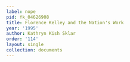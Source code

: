 ```yaml
---
label: nope
pid: fk_04626908
title: Florence Kelley and the Nation's Work
year: '1995'
author: Kathryn Kish Sklar
order: '114'
layout: single
collection: documents
---
```

